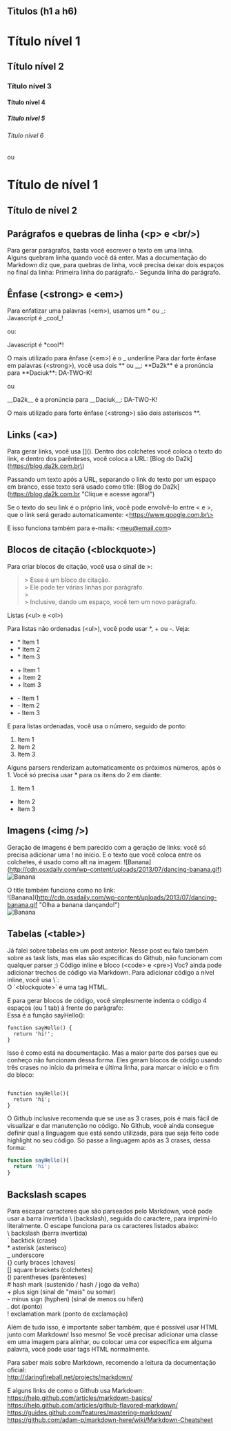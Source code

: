 ## Tìtulos (h1 a h6)
# Título nível 1
## Título nível 2
### Título nível 3
#### Título nível 4
##### Título nível 5
###### Título nível 6

ou

Título de nível 1
==================
  
Título de nível 2
------------------

## Parágrafos e quebras de linha (\<p\> e \<br\/\>)
Para gerar parágrafos, basta você escrever o texto em uma linha.  
Alguns quebram linha quando você dá enter. Mas a documentação do Markdown diz que, para quebras de linha, você precisa deixar dois espaços no final da linha:
Primeira linha do parágrafo.··
Segunda linha do parágrafo.

## Ênfase (\<strong\> e \<em\>)
Para enfatizar uma palavras (\<em\>), usamos um \* ou \_:  
Javascript é \_cool\_!

ou:	

Javascript é \*cool\*!

O mais utilizado para ênfase (\<em\>) é o \_ underline
Para dar forte ênfase em palavras (\<strong\>), você usa dois \*\* ou \_\_:
\*\*Da2k\*\* é a pronúncia para \*\*Daciuk\*\*: DA-TWO-K!

ou

\_\_Da2k\_\_ é a pronúncia para \_\_Daciuk\_\_: DA-TWO-K!

O mais utilizado para forte ênfase (\<strong\>) são dois asteriscos \*\*.

## Links (\<a\>)
Para gerar links, você usa \[\]\(\). Dentro dos colchetes você coloca o texto do link, e dentro dos parênteses, você coloca a URL:
\[Blog do Da2k\]\(https://blog.da2k.com.br\)

Passando um texto após a URL, separando o link do texto por um espaço em branco, esse texto será usado como title:
\[Blog do Da2k\]\(https://blog.da2k.com.br \"Clique e acesse agora!\"\)

Se o texto do seu link é o próprio link, você pode envolvê-lo entre \< e \>, que o link será gerado automaticamente:
\<https://www.google.com.br\>

E isso funciona também para e-mails:
\<meu@email.com\>

## Blocos de citação (\<blockquote\>)

Para criar blocos de citação, você usa o sinal de \>:  
>\> Esse é um bloco de citação.  
>\> Ele pode ter várias linhas por parágrafo.  
>\>   
>\> Inclusive, dando um espaço, você tem um novo parágrafo.

Listas (\<ul\> e \<ol\>)

Para listas não ordenadas (\<ul\>), você pode usar \*, \+ ou \-. Veja:
* \* Item 1
* \* Item 2
* \* Item 3
  
+ \+ Item 1
+ \+ Item 2
+ \+ Item 3
  
- \- Item 1
- \- Item 2
- \- Item 3

E para listas ordenadas, você usa o número, seguido de ponto:
1. Item 1
2. Item 2
3. Item 3

Alguns parsers renderizam automaticamente os próximos números, após o 1. Você só precisa usar \* para os itens do 2 em diante:
1. Item 1
* Item 2
* Item 3

## Imagens (\<img \/\>)
Geração de imagens é bem parecido com a geração de links: você só precisa adicionar uma ! no início. E o texto que você coloca entre os colchetes, é usado como alt na imagem:
!\[Banana\]\(http://cdn.osxdaily.com/wp-content/uploads/2013/07/dancing-banana.gif)  
![Banana](http://cdn.osxdaily.com/wp-content/uploads/2013/07/dancing-banana.gif)

O title também funciona como no link:  
!\[Banana\]\(http://cdn.osxdaily.com/wp-content/uploads/2013/07/dancing-banana.gif "Olha a banana dançando!")  
![Banana](http://cdn.osxdaily.com/wp-content/uploads/2013/07/dancing-banana.gif "Olha a banana dançando!")

## Tabelas (\<table\>)
Já falei sobre tabelas em um post anterior. Nesse post eu falo também sobre as task lists, mas elas são específicas do Github, não funcionam com qualquer parser ;)
Código inline e bloco (\<code\> e \<pre\>)
Voc? ainda pode adicionar trechos de código via Markdown. Para adicionar código a nível inline, você usa \\\`:  
O \`\<blockquote\>\` é uma tag HTML.

E para gerar blocos de código, você simplesmente indenta o código 4 espaços (ou 1 tab) à frente do paràgrafo:  
Essa é a função sayHello():

    function sayHello() {
      return 'hi!';
    }

Isso é como está na documentação. Mas a maior parte dos parses que eu conheço não funcionam dessa forma. Eles geram blocos de código usando três crases no início da primeira e última linha, para marcar o início e o fim do bloco:

```

function sayHello(){
  return 'hi';
}

```

O Github inclusive recomenda que se use as 3 crases, pois é mais fácil de visualizar e dar manutenção no código.
No Github, você ainda consegue definir qual a linguagem que está sendo utilizada, para que seja feito code highlight no seu código. Só passe a linguagem após as 3 crases, dessa forma:

```js
function sayHello(){
  return 'hi';
}

```

## Backslash scapes
Para escapar caracteres que são parseados pelo Markdown, você pode usar a barra invertida \\ (backslash), seguida do caractere, para imprimí-lo literalmente. O escape funciona para os caracteres listados abaixo:  
\\   backslash (barra invertida)  
\`   backtick (crase)  
\*   asterisk (asterisco)  
\_   underscore  
\{\}  curly braces (chaves)  
\[\]  square brackets (colchetes)  
\(\)  parentheses (parênteses)  
\#   hash mark (sustenido \/ hash \/ jogo da velha)  
\+   plus sign (sinal de "mais" ou somar)  
\-   minus sign (hyphen) (sinal de menos ou hífen)  
\.   dot (ponto)  
\!   exclamation mark (ponto de exclamação)  

Além de tudo isso, é importante saber também, que é possível usar HTML junto com Markdown! Isso mesmo! Se você precisar adicionar uma classe em uma imagem para alinhar, ou colocar uma cor específica em alguma palavra, você pode usar tags HTML normalmente.

Para saber mais sobre Markdown, recomendo a leitura da documentação oficial:  
http://daringfireball.net/projects/markdown/  

E alguns links de como o Github usa Markdown:  
https://help.github.com/articles/markdown-basics/  
https://help.github.com/articles/github-flavored-markdown/  
https://guides.github.com/features/mastering-markdown/  
https://github.com/adam-p/markdown-here/wiki/Markdown-Cheatsheet  
